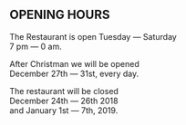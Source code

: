 ## OPENING HOURS

The Restaurant is open Tuesday — Saturday  
7 pm — 0 am.  
  
After Christman we will be opened  
December 27th — 31st, every day.
  
The restaurant will be closed  
December 24th — 26th 2018  
and January 1st — 7th, 2019.
